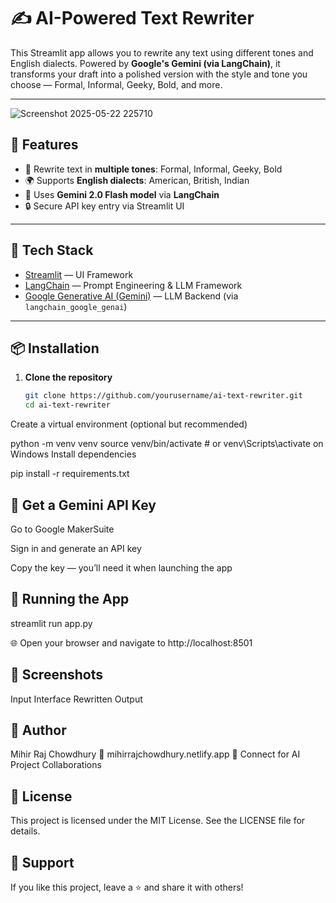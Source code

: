 # ✍️ AI-Powered Text Rewriter

This Streamlit app allows you to rewrite any text using different tones and English dialects. Powered by **Google's Gemini (via LangChain)**, it transforms your draft into a polished version with the style and tone you choose — Formal, Informal, Geeky, Bold, and more.

---
![Screenshot 2025-05-22 225710](https://github.com/user-attachments/assets/3ad4d1d8-80b9-4100-90b0-2c28da095c94)


## 🚀 Features

- 📝 Rewrite text in **multiple tones**: Formal, Informal, Geeky, Bold
- 🌍 Supports **English dialects**: American, British, Indian
- 🤖 Uses **Gemini 2.0 Flash model** via **LangChain**
- 🔒 Secure API key entry via Streamlit UI

---

## 🧰 Tech Stack

- [Streamlit](https://streamlit.io/) — UI Framework
- [LangChain](https://www.langchain.com/) — Prompt Engineering & LLM Framework
- [Google Generative AI (Gemini)](https://ai.google.dev/) — LLM Backend (via `langchain_google_genai`)

---

## 📦 Installation

1. **Clone the repository**
   ```bash
   git clone https://github.com/yourusername/ai-text-rewriter.git
   cd ai-text-rewriter
Create a virtual environment (optional but recommended)

python -m venv venv
source venv/bin/activate  # or venv\Scripts\activate on Windows
Install dependencies

pip install -r requirements.txt
## 🔑 Get a Gemini API Key
Go to Google MakerSuite

Sign in and generate an API key

Copy the key — you’ll need it when launching the app

## 🧪 Running the App
streamlit run app.py

🌐 Open your browser and navigate to http://localhost:8501

## 📸 Screenshots
Input Interface	Rewritten Output

## 👤 Author
Mihir Raj Chowdhury
💼 mihirrajchowdhury.netlify.app
📧 Connect for AI Project Collaborations

## 📄 License
This project is licensed under the MIT License. See the LICENSE file for details.

## 🌟 Support
If you like this project, leave a ⭐️ and share it with others!
